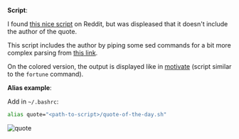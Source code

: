 **Script**:

I found [this nice script](https://www.reddit.com/r/bash/comments/1xd53z/small_bash_script_to_get_brainyquotes_quote_of/) on Reddit, but was displeased that it doesn't include the author of the quote.

This script includes the author by piping some sed commands for a bit more complex parsing from [this link](https://www.brainyquote.com/link/quotebr.js).

On the colored version, the output is displayed like in [motivate](https://github.com/mubaris/motivate) (script similar to the `fortune` command).

**Alias example**:

Add in `~/.bashrc`:

```bash
alias quote="<path-to-script>/quote-of-the-day.sh"
```

![quote](https://i.imgur.com/jmnCHcQ.png)
